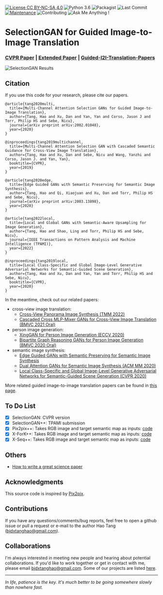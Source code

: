 [![License CC BY-NC-SA 4.0](https://img.shields.io/badge/license-CC4.0-blue.svg)](https://github.com/Ha0Tang/SelectionGAN/blob/master/LICENSE.md)
![Python 3.6](https://img.shields.io/badge/python-3.6-green.svg)
![Packagist](https://img.shields.io/badge/Pytorch-0.4.1-red.svg)
![Last Commit](https://img.shields.io/github/last-commit/Ha0Tang/SelectionGAN)
[![Maintenance](https://img.shields.io/badge/Maintained%3F-yes-blue.svg)](https://github.com/Ha0Tang/SelectionGAN/graphs/commit-activity)
![Contributing](https://img.shields.io/badge/contributions-welcome-red.svg?style=flat)
![Ask Me Anything !](https://img.shields.io/badge/Ask%20me-anything-1abc9c.svg)

# SelectionGAN for Guided Image-to-Image Translation
### [CVPR Paper](https://arxiv.org/abs/1904.06807) | [Extended Paper](https://arxiv.org/abs/2002.01048) | [Guided-I2I-Translation-Papers](https://github.com/Ha0Tang/Guided-I2I-Translation-Papers)

![SelectionGAN Results](./imgs/motivation.jpg)

## Citation
If you use this code for your research, please cite our papers.
```
@article{tang2020multi,
  title={Multi-Channel Attention Selection GANs for Guided Image-to-Image Translation},
  author={Tang, Hao and Xu, Dan and Yan, Yan and Corso, Jason J and Torr, Philip HS and Sebe, Nicu},
  journal={arXiv preprint arXiv:2002.01048},
  year={2020}
}

@inproceedings{tang2019multichannel,
  title={Multi-Channel Attention Selection GAN with Cascaded Semantic Guidance for Cross-View Image Translation},
  author={Tang, Hao and Xu, Dan and Sebe, Nicu and Wang, Yanzhi and Corso, Jason J. and Yan, Yan},
  booktitle={CVPR},
  year={2019}
}

@article{tang2020edge,
  title={Edge Guided GANs with Semantic Preserving for Semantic Image Synthesis},
  author={Tang, Hao and Qi, Xiaojuan and Xu, Dan and Torr, Philip HS and Sebe, Nicu},
  journal={arXiv preprint arXiv:2003.13898},
  year={2020}
}

@article{tang2022local,
  title={Local and Global GANs with Semantic-Aware Upsampling for Image Generation},
  author={Tang, Hao and Shao, Ling and Torr, Philip HS and Sebe, Nicu},
  journal={IEEE Transactions on Pattern Analysis and Machine Intelligence (TPAMI)},
  year={2022}
}

@inproceedings{tang2019local,
  title={Local Class-Specific and Global Image-Level Generative Adversarial Networks for Semantic-Guided Scene Generation},
  author={Tang, Hao and Xu, Dan and Yan, Yan and Torr, Philip HS and Sebe, Nicu},
  booktitle={CVPR},
  year={2020}
}
```

In the meantime, check out our related papers:
- cross-view image translation: 
  - [Cross-View Panorama Image Synthesis (TMM 2022)](https://github.com/sswuai/PanoGAN)
  - [Cascaded Cross MLP-Mixer GANs for Cross-View Image Translation (BMVC 2021 Oral)](https://github.com/Amazingren/CrossMLP)
- person image generation: 
  - [XingGAN for Person Image Generation (ECCV 2020)](https://github.com/Ha0Tang/XingGAN)
  - [Bipartite Graph Reasoning GANs for Person Image Generation (BMVC 2020 Oral)](https://github.com/Ha0Tang/BiGraphGAN)
- semantic image synthesis: 
  - [Edge Guided GANs with Semantic Preserving for Semantic Image Synthesis](https://github.com/Ha0Tang/EdgeGAN)
  - [Dual Attention GANs for Semantic Image Synthesis (ACM MM 2020)](https://github.com/Ha0Tang/DAGAN)
  - [Local Class-Specific and Global Image-Level Generative Adversarial Networks for Semantic-Guided Scene Generation (CVPR 2020)](https://github.com/Ha0Tang/LGGAN)

More related guided image-to-image translation papers can be found in [this page](https://github.com/Ha0Tang/Guided-I2I-Translation-Papers).

## To Do List
- [x] SelectionGAN: CVPR version
- [x] SelectionGAN++: TPAMI submission
- [x] Pix2pix++: Takes RGB image and target semantic map as inputs: [code](./cross_view_v2)
- [x] X-ForK++: Takes RGB image and target semantic map as inputs: [code](./cross_view_v2)
- [x] X-Seq++: Takes RGB image and target semantic map as inputs: [code](./cross_view_v2)

## Others
- [How to write a great science paper](https://www.nature.com/articles/d41586-019-02918-5)

## Acknowledgments
This source code is inspired by [Pix2pix](https://github.com/junyanz/pytorch-CycleGAN-and-pix2pix).

## Contributions
If you have any questions/comments/bug reports, feel free to open a github issue or pull a request or e-mail to the author Hao Tang ([bjdxtanghao@gmail.com](bjdxtanghao@gmail.com)).

## Collaborations
I'm always interested in meeting new people and hearing about potential collaborations. If you'd like to work together or get in contact with me, please email bjdxtanghao@gmail.com. Some of our projects are listed [here](https://github.com/Ha0Tang).
___
*In life, patience is the key. It's much better to be going somewhere slowly than nowhere fast.*
